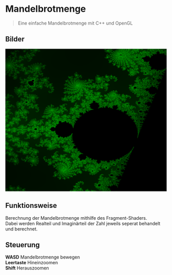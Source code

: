 # Mandelbrotmenge
> Eine einfache Mandelbrotmenge mit C++ und OpenGL


## Bilder
![Screenshot](Screenshot.png)

## Funktionsweise
Berechnung der Mandelbrotmenge mithilfe des Fragment-Shaders.  
Dabei werden Realteil und Imaginärteil der Zahl jeweils
seperat behandelt und berechnet.

## Steuerung
**WASD** Mandelbrotmenge bewegen  
**Leertaste** Hineinzoomen  
**Shift** Herauszoomen  


